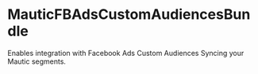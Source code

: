 # MauticFBAdsCustomAudiencesBundle
Enables integration with Facebook Ads Custom Audiences Syncing your Mautic segments.

